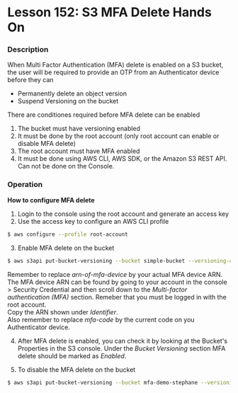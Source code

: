 # Lesson 152: S3 MFA Delete Hands On

### Description

When Multi Factor Authentication (MFA) delete is enabled on a S3 bucket, the user will be required to provide an OTP from an Authenticator device before they can

- Permanently delete an object version
- Suspend Versioning on the bucket

There are conditiones required before MFA delete can be enabled

1. The bucket must have versioning enabled
2. It must be done by the root account (only root account can enable or disable MFA delete)
3. The root account must have MFA enabled
4. It must be done using AWS CLI, AWS SDK, or the Amazon S3 REST API. Can not be done on the Console.

### Operation

**How to configure MFA delete**

1. Login to the console using the root account and generate an access key
2. Use the access key to configure an AWS CLI profile

```bash
$ aws configure --profile root-account
```

3. Enable MFA delete on the bucket

```bash
$ aws s3api put-bucket-versioning --bucket simple-bucket --versioning-configuration Status=Enabled,MFADelete=Enabled --mfa "arn-of-mfa-device mfa-code" --profile root-account
```

Remember to replace _arn-of-mfa-device_ by your actual MFA device ARN.  
The MFA device ARN can be found by going to your account in the console > Security Credential and then scroll down to the _Multi-factor authentication (MFA)_ section. Remeber that you must be logged in with the root account.  
Copy the ARN shown under _Identifier_.  
Also remember to replace _mfa-code_ by the current code on you Authenticator device.

4. After MFA delete is enabled, you can check it by looking at the Bucket's Properties in the S3 console.
   Under the _Bucket Versioning_ section MFA delete should be marked as _Enabled_.

5. To disable the MFA delete on the bucket

```bash
$ aws s3api put-bucket-versioning --bucket mfa-demo-stephane --versioning-configuration Status=Enabled,MFADelete=Disabled --mfa "arn-of-mfa-device mfa-code" --profile root-mfa-delete-demo
```
